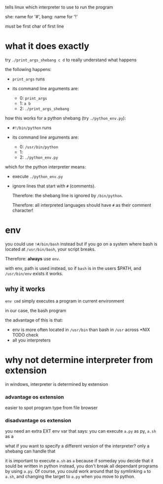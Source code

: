 tells linux which interpreter to use to run the program

she: name for '#', bang: name for '!'

*must* be first char of first line

# what it does exactly

try `./print_args_shebang c d` to really understand what happens

the following happens:

- `print_args` runs
- its command line arguments are:

    - 0: `print_args`
    - 1: `a b`
    - 2: `./print_args_shebang`

how this works for a python shebang (try `./python_env.py`):

- `#!/bin/python` runs
- its command line arguments are:

    - 0: `/usr/bin/python`
    - 1:
    - 2: `./python_env.py`

which for the python interpreter means:

- execute `./python_env.py`

- ignore lines that start with `#` (comments).

    Therefore: the shebang line is ignored by `/bin/python`.

    Therefore: all interpreted languages should have `#` as their comment character!

# env

you could use `!#/bin/bash` instead but if you go on a system where bash is located
at `/usr/bin/bash`, your script breaks.

Therefore: **always** use `env`.

with env, path is used instead, so if `bash` is in the users $PATH,
and `/usr/bin/env` exists it works.

## why it works

`env cmd` simply executes a program in current environment

in our case, the bash program

the advantage of this is that:

- env is more often located in `/usr/bin` than bash in `/usr` across *NIX TODO check
- all you interpreters

# why not determine interpreter from extension

in windows, interpreter is determined by extension

### advantage os extension

easier to spot program type from file browser

### disadvantage os extension

you need an extra EXT env var that says: you can execute `a.py` as py, `a.sh` as a

what if you want to specify a different version of the interpreter?
only a shebang can handle that

it is important to execute `a.sh` as `a` because if someday you decide that
it sould be written in python instead, you don't break all dependant programs
by using `a.py`. Of course, you could work around that by symlinking `a` to `a.sh`,
and changing the target to `a.py` when you move to python.
